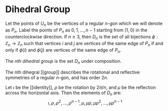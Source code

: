 # Dihedral Group
Let the points of $U_n$ be the vertices of a regular $n$-gon which we will denote as $P_n$. Label the points of $P_n$ as $0, 1, \ldots, n-1$ starting from $(1, 0)$ in the counterclockwise direction. If $n \geq 3$, then $D_n$ is the set of all bijections $\phi: \mathbb{Z}_n \to \mathbb{Z}_n$ such that vertices $i$ and $j$ are vertices of the same edge of $P_n$ if and only if $\phi(i)$ and $\phi(j)$ are vertices of the same edge of $P_n$.

The *nth dihedral group* is the set $D_n$ under composition.

The nth dihegral [[group]] describes the rotational and reflective symmetries of a regular $n$-gon, and has order $2n$.

Let $\iota$ be the [[identity]], $\rho$ be the rotation by $2\pi/n$, and $\mu$ be the reflection across the horizontal axis. Then the elements of $D_n$ are:
$$ \iota, \rho, \rho^2, \ldots, \rho^{n-1}, \mu, \mu\rho, \mu\rho^2, \ldots, \mu\rho^{n-1} $$